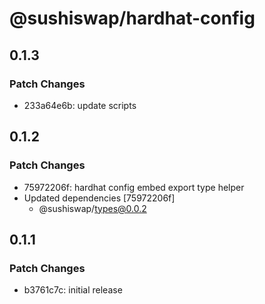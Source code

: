# @sushiswap/hardhat-config

## 0.1.3

### Patch Changes

- 233a64e6b: update scripts

## 0.1.2

### Patch Changes

- 75972206f: hardhat config embed export type helper
- Updated dependencies [75972206f]
  - @sushiswap/types@0.0.2

## 0.1.1

### Patch Changes

- b3761c7c: initial release
